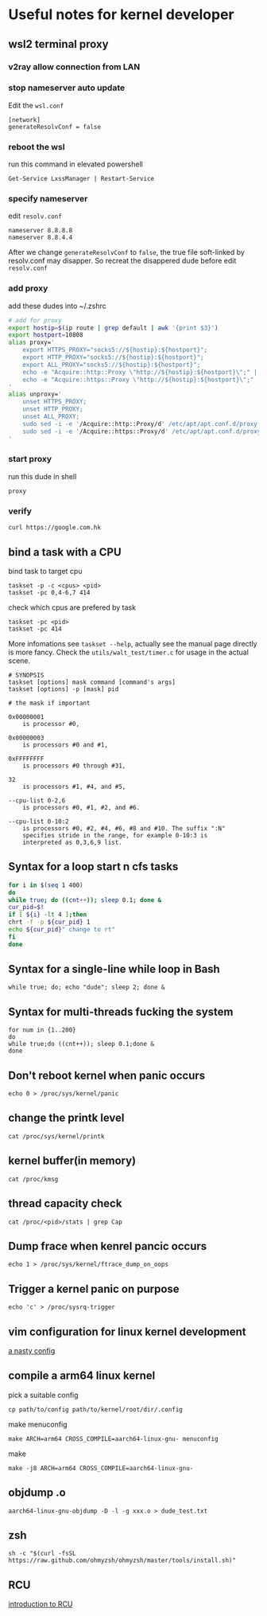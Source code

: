 # Useful notes for kernel developer
## wsl2 terminal proxy
### v2ray allow connection from LAN
### stop nameserver auto update
Edit the `wsl.conf`
```
[network]
generateResolvConf = false
```
### reboot the wsl
run this command in elevated powershell

```
Get-Service LxssManager | Restart-Service
```
### specify nameserver
edit `resolv.conf`
```
nameserver 8.8.8.8
nameserver 8.8.4.4
```
After we change `generateResolvConf` to `false`, the true file soft-linked by resolv.conf may disapper.
So recreat the disappered dude before edit `resolv.conf`
###

### add proxy
add these dudes into ~/.zshrc
```sh
# add for proxy
export hostip=$(ip route | grep default | awk '{print $3}')
export hostport=10808
alias proxy='
    export HTTPS_PROXY="socks5://${hostip}:${hostport}";
    export HTTP_PROXY="socks5://${hostip}:${hostport}";
    export ALL_PROXY="socks5://${hostip}:${hostport}";
    echo -e "Acquire::http::Proxy \"http://${hostip}:${hostport}\";" | sudo tee -a /etc/apt/apt.conf.d/proxy.conf > /dev/null;
    echo -e "Acquire::https::Proxy \"http://${hostip}:${hostport}\";" | sudo tee -a /etc/apt/apt.conf.d/proxy.conf > /dev/null;
'
alias unproxy='
    unset HTTPS_PROXY;
    unset HTTP_PROXY;
    unset ALL_PROXY;
    sudo sed -i -e '/Acquire::http::Proxy/d' /etc/apt/apt.conf.d/proxy.conf;
    sudo sed -i -e '/Acquire::https::Proxy/d' /etc/apt/apt.conf.d/proxy.conf;
'
```

### start proxy
run this dude in shell
```
proxy
```

### verify
```
curl https://google.com.hk
```

## bind a task with a CPU
bind task to target cpu
```
taskset -p -c <cpus> <pid>
taskset -pc 0,4-6,7 414
```
check which cpus are prefered by task
```
taskset -pc <pid>
taskset -pc 414
```
More infomations see `taskset --help`, actually see the manual page directly is more fancy.
Check the `utils/walt_test/timer.c` for usage in the actual scene.

```
# SYNOPSIS
taskset [options] mask command [command's args]
taskset [options] -p [mask] pid

# the mask if important

0x00000001
	is processor #0,

0x00000003
	is processors #0 and #1,

0xFFFFFFFF
	is processors #0 through #31,

32
	is processors #1, #4, and #5,

--cpu-list 0-2,6
	is processors #0, #1, #2, and #6.

--cpu-list 0-10:2
	is processors #0, #2, #4, #6, #8 and #10. The suffix ":N"
	specifies stride in the range, for example 0-10:3 is
	interpreted as 0,3,6,9 list.
```

## Syntax for a loop start n cfs tasks
```sh
for i in $(seq 1 400)
do
while true; do ((cnt++)); sleep 0.1; done &
cur_pid=$!
if [ ${i} -lt 4 ];then
chrt -f -p ${cur_pid} 1
echo ${cur_pid}" change to rt"
fi
done
```

## Syntax for a single-line while loop in Bash
```
while true; do; echo "dude"; sleep 2; done &
```

## Syntax for multi-threads fucking the system
```
for num in {1..200}
do
while true;do ((cnt++)); sleep 0.1;done &
done
```

## Don't reboot kernel when panic occurs
```
echo 0 > /proc/sys/kernel/panic
```

## change the printk level
```
cat /proc/sys/kernel/printk
```

## kernel buffer(in memory)
```
cat /proc/kmsg
```

## thread capacity check
```
cat /proc/<pid>/stats | grep Cap
```

## Dump frace when kenrel pancic occurs
```
echo 1 > /proc/sys/kernel/ftrace_dump_on_oops
```
## Trigger a kernel panic on purpose
```
echo 'c' > /proc/sysrq-trigger
```

## vim configuration for linux kernel development
[a nasty config](https://stackoverflow.com/questions/33676829/vim-configuration-for-linux-kernel-development)

## compile a arm64 linux kernel
pick a suitable config
```
cp path/to/config path/to/kernel/root/dir/.config
```
make menuconfig
```
make ARCH=arm64 CROSS_COMPILE=aarch64-linux-gnu- menuconfig
```
make
```
make -j8 ARCH=arm64 CROSS_COMPILE=aarch64-linux-gnu-
```

## objdump .o
```
aarch64-linux-gnu-objdump -D -l -g xxx.o > dude_test.txt
```

## zsh
```
sh -c "$(curl -fsSL https://raw.github.com/ohmyzsh/ohmyzsh/master/tools/install.sh)"
```

## RCU
[introduction to RCU](https://www.kernel.org/doc/Documentation/RCU/whatisRCU.txt)
